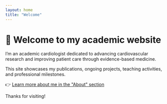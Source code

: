 ```yaml
---
layout: home
title: "Welcome"
---
```


# 👋 Welcome to my academic website

I’m an academic cardiologist dedicated to advancing cardiovascular research and improving patient care through evidence-based medicine.

This site showcases my publications, ongoing projects, teaching activities, and professional milestones.

👉 [Learn more about me in the "About" section](/about/)

Thanks for visiting!
